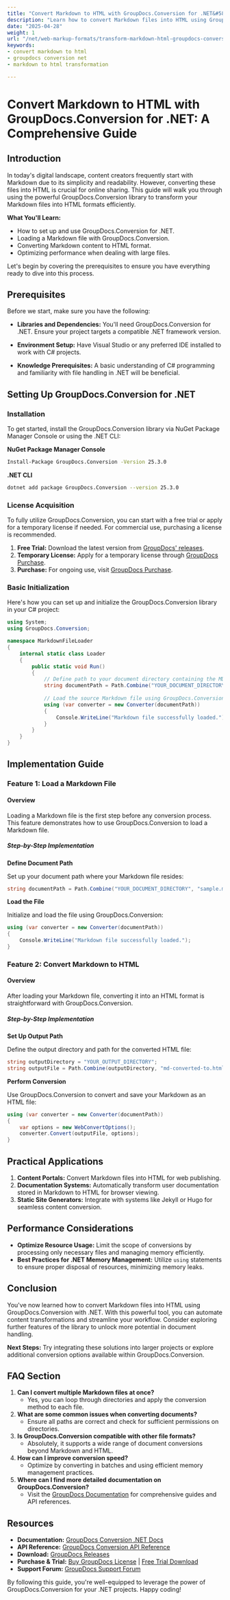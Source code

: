 ```yaml
---
title: "Convert Markdown to HTML with GroupDocs.Conversion for .NET&#58; A Comprehensive Guide"
description: "Learn how to convert Markdown files into HTML using GroupDocs.Conversion for .NET. This guide covers setup, usage, and optimization techniques."
date: "2025-04-28"
weight: 1
url: "/net/web-markup-formats/transform-markdown-html-groupdocs-conversion-net/"
keywords:
- convert markdown to html
- groupdocs conversion net
- markdown to html transformation

---
```



# Convert Markdown to HTML with GroupDocs.Conversion for .NET: A Comprehensive Guide

## Introduction

In today's digital landscape, content creators frequently start with Markdown due to its simplicity and readability. However, converting these files into HTML is crucial for online sharing. This guide will walk you through using the powerful GroupDocs.Conversion library to transform your Markdown files into HTML formats efficiently.

**What You'll Learn:**
- How to set up and use GroupDocs.Conversion for .NET.
- Loading a Markdown file with GroupDocs.Conversion.
- Converting Markdown content to HTML format.
- Optimizing performance when dealing with large files.

Let's begin by covering the prerequisites to ensure you have everything ready to dive into this process.

## Prerequisites

Before we start, make sure you have the following:

- **Libraries and Dependencies:** You'll need GroupDocs.Conversion for .NET. Ensure your project targets a compatible .NET framework version.
  
- **Environment Setup:** Have Visual Studio or any preferred IDE installed to work with C# projects.

- **Knowledge Prerequisites:** A basic understanding of C# programming and familiarity with file handling in .NET will be beneficial.

## Setting Up GroupDocs.Conversion for .NET

### Installation

To get started, install the GroupDocs.Conversion library via NuGet Package Manager Console or using the .NET CLI:

**NuGet Package Manager Console**
```bash
Install-Package GroupDocs.Conversion -Version 25.3.0
```

**.NET CLI**
```bash
dotnet add package GroupDocs.Conversion --version 25.3.0
```

### License Acquisition

To fully utilize GroupDocs.Conversion, you can start with a free trial or apply for a temporary license if needed. For commercial use, purchasing a license is recommended.

1. **Free Trial:** Download the latest version from [GroupDocs' releases](https://releases.groupdocs.com/conversion/net/).
2. **Temporary License:** Apply for a temporary license through [GroupDocs Purchase](https://purchase.groupdocs.com/temporary-license/).
3. **Purchase:** For ongoing use, visit [GroupDocs Purchase](https://purchase.groupdocs.com/buy).

### Basic Initialization

Here's how you can set up and initialize the GroupDocs.Conversion library in your C# project:

```csharp
using System;
using GroupDocs.Conversion;

namespace MarkdownFileLoader
{
    internal static class Loader
    {
        public static void Run()
        {
            // Define path to your document directory containing the MD file
            string documentPath = Path.Combine("YOUR_DOCUMENT_DIRECTORY", "sample.md");
            
            // Load the source Markdown file using GroupDocs.Conversion.Converter class
            using (var converter = new Converter(documentPath))
            {
                Console.WriteLine("Markdown file successfully loaded.");
            }
        }
    }
}
```

## Implementation Guide

### Feature 1: Load a Markdown File

#### Overview

Loading a Markdown file is the first step before any conversion process. This feature demonstrates how to use GroupDocs.Conversion to load a Markdown file.

##### Step-by-Step Implementation

**Define Document Path**

Set up your document path where your Markdown file resides:
```csharp
string documentPath = Path.Combine("YOUR_DOCUMENT_DIRECTORY", "sample.md");
```

**Load the File**

Initialize and load the file using GroupDocs.Conversion:
```csharp
using (var converter = new Converter(documentPath))
{
    Console.WriteLine("Markdown file successfully loaded.");
}
```

### Feature 2: Convert Markdown to HTML

#### Overview

After loading your Markdown file, converting it into an HTML format is straightforward with GroupDocs.Conversion.

##### Step-by-Step Implementation

**Set Up Output Path**

Define the output directory and path for the converted HTML file:
```csharp
string outputDirectory = "YOUR_OUTPUT_DIRECTORY";
string outputFile = Path.Combine(outputDirectory, "md-converted-to.html");
```

**Perform Conversion**

Use GroupDocs.Conversion to convert and save your Markdown as an HTML file:
```csharp
using (var converter = new Converter(documentPath))
{
    var options = new WebConvertOptions();
    converter.Convert(outputFile, options);
}
```

## Practical Applications

1. **Content Portals:** Convert Markdown files into HTML for web publishing.
2. **Documentation Systems:** Automatically transform user documentation stored in Markdown to HTML for browser viewing.
3. **Static Site Generators:** Integrate with systems like Jekyll or Hugo for seamless content conversion.

## Performance Considerations

- **Optimize Resource Usage:** Limit the scope of conversions by processing only necessary files and managing memory efficiently.
- **Best Practices for .NET Memory Management:** Utilize `using` statements to ensure proper disposal of resources, minimizing memory leaks.

## Conclusion

You've now learned how to convert Markdown files into HTML using GroupDocs.Conversion with .NET. With this powerful tool, you can automate content transformations and streamline your workflow. Consider exploring further features of the library to unlock more potential in document handling.

**Next Steps:** Try integrating these solutions into larger projects or explore additional conversion options available within GroupDocs.Conversion.

## FAQ Section

1. **Can I convert multiple Markdown files at once?**
   - Yes, you can loop through directories and apply the conversion method to each file.
2. **What are some common issues when converting documents?**
   - Ensure all paths are correct and check for sufficient permissions on directories.
3. **Is GroupDocs.Conversion compatible with other file formats?**
   - Absolutely, it supports a wide range of document conversions beyond Markdown and HTML.
4. **How can I improve conversion speed?**
   - Optimize by converting in batches and using efficient memory management practices.
5. **Where can I find more detailed documentation on GroupDocs.Conversion?**
   - Visit the [GroupDocs Documentation](https://docs.groupdocs.com/conversion/net/) for comprehensive guides and API references.

## Resources

- **Documentation:** [GroupDocs Conversion .NET Docs](https://docs.groupdocs.com/conversion/net/)
- **API Reference:** [GroupDocs Conversion API Reference](https://reference.groupdocs.com/conversion/net/)
- **Download:** [GroupDocs Releases](https://releases.groupdocs.com/conversion/net/)
- **Purchase & Trial:** [Buy GroupDocs License](https://purchase.groupdocs.com/buy) | [Free Trial Download](https://releases.groupdocs.com/conversion/net/)
- **Support Forum:** [GroupDocs Support Forum](https://forum.groupdocs.com/c/conversion/10)

By following this guide, you're well-equipped to leverage the power of GroupDocs.Conversion for your .NET projects. Happy coding!

